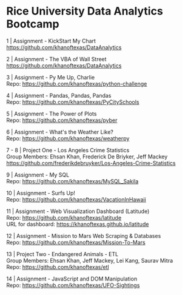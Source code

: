 
# Rice University Data Analytics Bootcamp

1 | Assignment - KickStart My Chart<br/>https://github.com/khanoftexas/DataAnalytics

2 | Assignment - The VBA of Wall Street<br/>https://github.com/khanoftexas/DataAnalytics

3 | Assignment - Py Me Up, Charlie<br /> Repo: https://github.com/khanoftexas/python-challenge

4 | Assignment - Pandas, Pandas, Pandas<br />Repo: https://github.com/khanoftexas/PyCitySchools

5 | Assignment - The Power of Plots<br />Repo: https://github.com/khanoftexas/pyber

6 | Assignment - What's the Weather Like?<br />Repo: https://github.com/khanoftexas/weatherpy

7 - 8 | Project One - Los Angeles Crime Statistics <br> Group Members: Ehsan Khan, Frederick De Briyker, Jeff Mackey  <br/>https://github.com/frederikdebruyker/Los-Angeles-Crime-Statistics


9 | Assignment - My SQL<br />Repo: https://github.com/khanoftexas/MySQL_Sakila

10 | Assignment - Surfs Up!<br />Repo: https://github.com/khanoftexas/VacationInHawaii

11 | Assignment - Web Visualization Dashboard (Latitude)<br /> Repo: https://github.com/khanoftexas/latitude<br />
                                                            URL for dashboard: https://khanoftexas.github.io/latitude

12 | Assignment - Mission to Mars Web Scraping & Databases<br />  Repo: https://github.com/khanoftexas/Mission-To-Mars

13 | Project Two - Endangered Animals - ETL<br> Group Members: Ehsan Khan, Jeff Mackey, Lei Kang, Saurav Mitra <br />Repo: https://github.com/khanoftexas/etl

14 | Assignment - JavaScript and DOM Manipulation<br />  Repo: https://github.com/khanoftexas/UFO-Sightings
